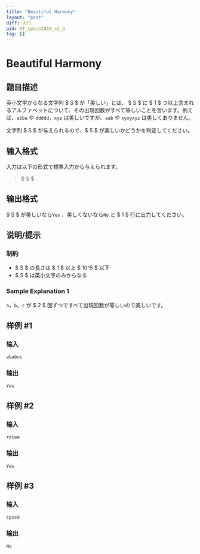 ```yaml
---
title: "Beautiful Harmony"
layout: "post"
diff: 入门
pid: AT_cpsco2019_s1_b
tag: []
---
```


# Beautiful Harmony

## 题目描述

[problemUrl]: https://atcoder.jp/contests/cpsco2019-s1/tasks/cpsco2019_s1_b

英小文字からなる文字列 $ S $ が「美しい」とは、 $ S $ に $ 1 $ つ以上含まれるアルファベットについて、その出現回数がすべて等しいことを言います。例えば、`abba` や `ddddd`，`xyz` は美しいですが、`aab` や `xyxyxyz` は美しくありません。

文字列 $ S $ が与えられるので、$ S $ が美しいかどうかを判定してください。

## 输入格式

入力は以下の形式で標準入力から与えられます。

> $ S $

## 输出格式

 $ S $ が美しいなら`Yes` 、美しくないなら`No` と $ 1 $ 行に出力してください。

## 说明/提示

### 制約

- $ S $ の長さは $ 1 $ 以上 $ 10^5 $ 以下
- $ S $ は英小文字のみからなる

### Sample Explanation 1

`a`，`b`，`c` が $ 2 $ 回ずつですべて出現回数が等しいので美しいです。

## 样例 #1

### 输入

```
ababcc
```

### 输出

```
Yes
```

## 样例 #2

### 输入

```
reiwa
```

### 输出

```
Yes
```

## 样例 #3

### 输入

```
cpsco
```

### 输出

```
No
```

